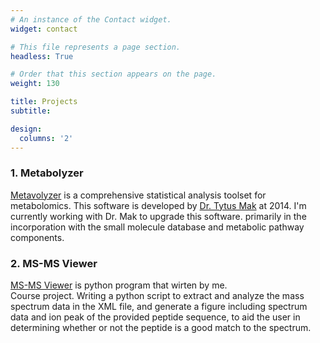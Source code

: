 ```yaml
---
# An instance of the Contact widget.
widget: contact

# This file represents a page section.
headless: True

# Order that this section appears on the page.
weight: 130

title: Projects
subtitle: 

design:
  columns: '2'
---
```

### 1. Metabolyzer
[Metavolyzer](https://sites.google.com/a/georgetown.edu/fornace-lab-informatics/home/metabolyzer) is a comprehensive statistical analysis toolset for metabolomics. This software is developed by [Dr. Tytus Mak](https://www.nist.gov/blogs/taking-measure/authors/tytus-mak) at 2014. I'm currently working with Dr. Mak to upgrade this software. primarily in the incorporation with the small molecule database and metabolic pathway components.
### 2. MS-MS Viewer
[MS-MS Viewer](https://github.com/Bowen999/MS_Viewer) is python program that wirten by me.  
Course project. Writing a python script to extract and analyze the mass spectrum data in the XML file, and generate a figure including spectrum data and ion peak of the provided peptide sequence, to aid the user in determining whether or not the peptide is a good match to the spectrum.
